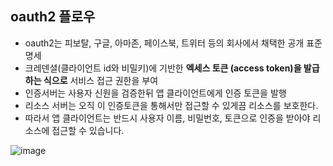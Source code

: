 ## oauth2 플로우
- oauth2는 피보탈, 구글, 아마존, 페이스북, 트위터 등의 회사에서 채택한 공개 표준 명세
- 크레덴셜(클라이언트 id와 비밀키)에 기반한 **엑세스 토큰 (access token)을 발급하는 식으로** 서비스 접근 권한을 부여 
- 인증서버는 사용자 신원을 검증한뒤 앱 클라이언트에게 인증 토큰을 발행
- 리소스 서버는 오직 이 인증토큰을 통해서만 접근할 수 있게끔 리소스를 보호한다. 
- 따라서 앱 클라이언트는 반드시 사용자 이름, 비밀번호, 토큰으로 인증을 받아야 리소스에 접근할 수 있습니다. 
  
![image](https://user-images.githubusercontent.com/32521173/51844407-8b240a80-2358-11e9-8d6e-095449232728.png)
